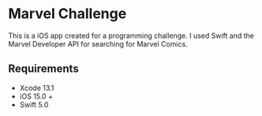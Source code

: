 # Marvel Challenge

This is a iOS app created for a programming challenge. I used Swift and the Marvel Developer API for searching for Marvel Comics.

## Requirements

* Xcode 13.1
* iOS 15.0 +
* Swift 5.0
